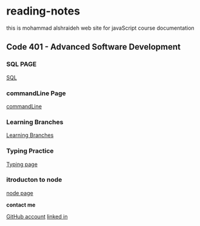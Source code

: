 # reading-notes

this is mohammad alshraideh web site for  javaScript course documentation  


## Code 401 - Advanced Software Development

  ### SQL PAGE 

[SQL](./sql.md)

### commandLine Page

[commandLine](./commandLine.md)


### Learning Branches 

[Learning Branches](./learningBranches.md)

### Typing Practice 

[Typing page](TypingPractice.md)

### itroducton to node 
[node page](./node.md)


**contact me**

[GitHub account](https://github.com/mohammadsh96)
[linked in ](https://www.linkedin.com/in/mohammad-alshraideh-67820b186/)
